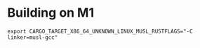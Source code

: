 # Building on M1

```
export CARGO_TARGET_X86_64_UNKNOWN_LINUX_MUSL_RUSTFLAGS="-C linker=musl-gcc"
```
